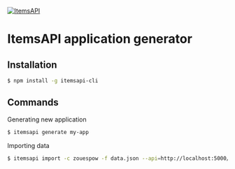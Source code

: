 [![ItemsAPI](http://res.cloudinary.com/abcdefgh123456/image/upload/c_scale,w_150/v1479983228/t2BmYaxc_k705u7.jpg)](https://www.itemsapi.com/)

# ItemsAPI application generator

## Installation

```sh
$ npm install -g itemsapi-cli
```

## Commands

Generating new application 

```bash
$ itemsapi generate my-app 
```

Importing data
```bash
$ itemsapi import -c zouespow -f data.json --api=http://localhost:5000/api/v1 -l 1000
```
